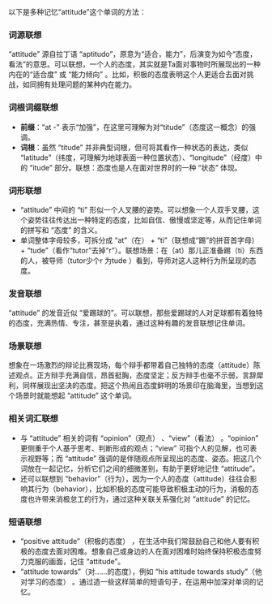 以下是多种记忆“attitude”这个单词的方法：

### 词源联想
“attitude” 源自拉丁语 “aptitudo”，原意为“适合，能力”，后演变为如今“态度，看法”的意思。可以联想，一个人的态度，其实就是Ta面对事物时所展现出的一种内在的“适合度” 或 “能力倾向” 。比如，积极的态度表明这个人更适合去面对挑战，如同拥有处理问题的某种内在能力。

### 词根词缀联想
- **前缀**：“at -” 表示“加强”，在这里可理解为对“titude”（态度这一概念）的强调。
 - **词根**：虽然 “titude” 并非典型词根，但可将其看作一种状态的表达，类似 “latitude”（纬度，可理解为地球表面一种位置状态）、“longitude”（经度）中的 “itude” 部分。联想：态度也是人在面对世界时的一种 “状态” 体现。

### 词形联想
 - “attitude” 中间的 “ti” 形似一个人叉腰的姿势。可以想象一个人双手叉腰，这个姿势往往传达出一种特定的态度，比如自信、傲慢或坚定等，从而记住单词的拼写和 “态度” 的含义。
 - 单词整体字母较多，可拆分成 “at”（在） + “ti”（联想成“踢”的拼音首字母） + “tude”（看作“tutor”去掉“r”）。联想场景：在（at）那儿正准备踢（ti）东西的人，被导师（tutor少个r 为tude ）看到，导师对这人这种行为所呈现的态度。

### 发音联想
“attitude” 的发音近似 “爱踢球的”。可以联想，那些爱踢球的人对足球都有着独特的态度，充满热情、专注，甚至是执着，通过这种有趣的发音联想记住单词。

### 场景联想
想象在一场激烈的辩论比赛现场，每个辩手都带着自己独特的态度（attitude）陈述观点。正方辩手充满自信，昂首挺胸，态度坚定；反方辩手也毫不示弱，言辞犀利，同样展现出坚决的态度。把这个热闹且态度鲜明的场景印在脑海里，当想到这个场景时就能想起 “attitude” 这个单词。

### 相关词汇联想
 - 与 “attitude” 相关的词有 “opinion”（观点） 、“view”（看法） 。“opinion” 更侧重于个人基于思考、判断形成的观点；“view” 可指个人的见解，也可表示视野等；而 “attitude” 强调的是伴随观点所呈现出的态度、姿态。把这几个词放在一起记忆，分析它们之间的细微差别，有助于更好地记住 “attitude”。
 - 还可以联想到 “behavior”（行为），因为一个人的态度（attitude）往往会影响其行为（behavior），比如积极的态度可能导致积极主动的行为，消极的态度也许带来消极怠工的行为，通过这种关联关系强化对 “attitude” 的记忆。

### 短语联想
 - “positive attitude”（积极的态度） ，在生活中我们常鼓励自己和他人要有积极的态度去面对困难。想象自己或身边的人在面对困难时始终保持积极态度努力克服的画面，记住 “attitude”。
 - “attitude towards”（对……的态度），例如 “his attitude towards study”（他对学习的态度） 。通过造一些这样简单的短语句子，在运用中加深对单词的记忆。 